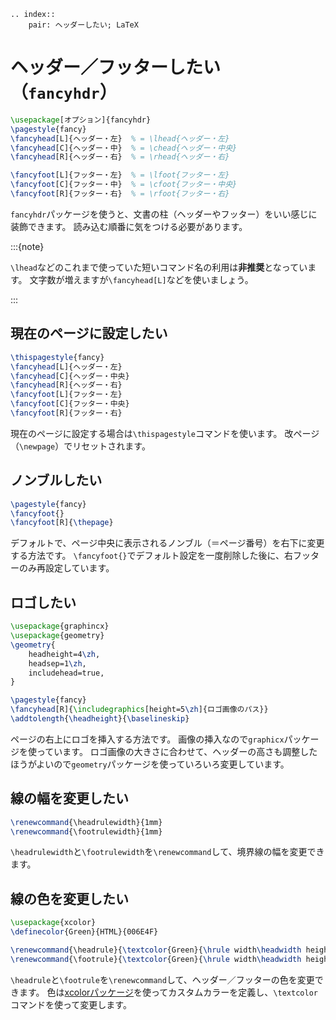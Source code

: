 ```{eval-rst}
.. index::
    pair: ヘッダーしたい; LaTeX
```

# ヘッダー／フッターしたい（``fancyhdr``）

```latex
\usepackage[オプション]{fancyhdr}
\pagestyle{fancy}
\fancyhead[L]{ヘッダー・左}  % = \lhead{ヘッダー・左}
\fancyhead[C]{ヘッダー・中}  % = \chead{ヘッダー・中央}
\fancyhead[R]{ヘッダー・右}  % = \rhead{ヘッダー・右}

\fancyfoot[L]{フッター・左}  % = \lfoot{フッター・左}
\fancyfoot[C]{フッター・中}  % = \cfoot{フッター・中央}
\fancyfoot[R]{フッター・右}  % = \rfoot{フッター・右}
```

``fancyhdr``パッケージを使うと、文書の柱（ヘッダーやフッター）をいい感じに装飾できます。
読み込む順番に気をつける必要があります。

:::{note}

``\lhead``などのこれまで使っていた短いコマンド名の利用は**非推奨**となっています。
文字数が増えますが``\fancyhead[L]``などを使いましょう。

:::

## 現在のページに設定したい

```latex
\thispagestyle{fancy}
\fancyhead[L]{ヘッダー・左}
\fancyhead[C]{ヘッダー・中央}
\fancyhead[R]{ヘッダー・右}
\fancyfoot[L]{フッター・左}
\fancyfoot[C]{フッター・中央}
\fancyfoot[R]{フッター・右}
```

現在のページに設定する場合は``\thispagestyle``コマンドを使います。
改ページ（``\newpage``）でリセットされます。

## ノンブルしたい

```latex
\pagestyle{fancy}
\fancyfoot{}
\fancyfoot[R]{\thepage}
```

デフォルトで、ページ中央に表示されるノンブル（＝ページ番号）を右下に変更する方法です。
``\fancyfoot{}``でデフォルト設定を一度削除した後に、右フッターのみ再設定しています。

## ロゴしたい

```latex
\usepackage{graphincx}
\usepackage{geometry}
\geometry{
    headheight=4\zh,
    headsep=1\zh,
    includehead=true,
}

\pagestyle{fancy}
\fancyhead[R]{\includegraphics[height=5\zh]{ロゴ画像のパス}}
\addtolength{\headheight}{\baselineskip}
```

ページの右上にロゴを挿入する方法です。
画像の挿入なので``graphicx``パッケージを使っています。
ロゴ画像の大きさに合わせて、ヘッダーの高さも調整したほうがよいので``geometry``パッケージを使っていろいろ変更しています。

## 線の幅を変更したい

```latex
\renewcommand{\headrulewidth}{1mm}
\renewcommand{\footrulewidth}{1mm}
```

``\headrulewidth``と``\footrulewidth``を``\renewcommand``して、境界線の幅を変更できます。

## 線の色を変更したい

```latex
\usepackage{xcolor}
\definecolor{Green}{HTML}{006E4F}

\renewcommand{\headrule}{\textcolor{Green}{\hrule width\headwidth height\headrulewidth \vskip-\headrulewidth}}
\renewcommand{\footrule}{\textcolor{Green}{\hrule width\headwidth height\footrulewidth \vskip\footrulewidth}}
```

``\headrule``と``\footrule``を``\renewcommand``して、ヘッダー／フッターの色を変更できます。
色は[xcolorパッケージ](./latex-xcolor.md)を使ってカスタムカラーを定義し、``\textcolor``コマンドを使って変更します。
